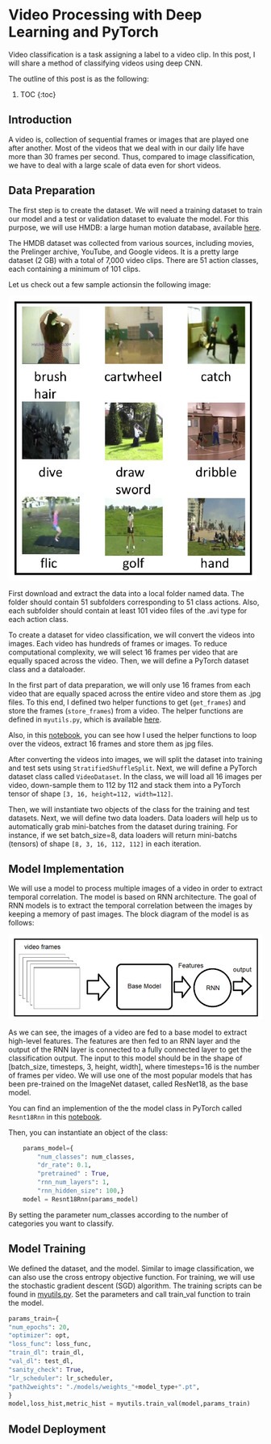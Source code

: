# Video Processing with Deep Learning and PyTorch

Video classification is a task assigning a label to a video clip. In this post, I will share a method of classifying videos using deep CNN.

The outline of this post is as the following:
1. TOC
{:toc}

## Introduction
A video is, collection of sequential frames or images that are played one after another. Most of the videos that we deal with in our daily life have
more than 30 frames per second. Thus, compared to image classification, we have to deal with a large scale of data even for short videos.


## Data Preparation
The first step is to create the dataset. We will need a training dataset to train our
model and a test or validation dataset to evaluate the model. For this purpose, we will use
HMDB: a large human motion database, available [here](https://serre-lab.clps.brown.edu/resource/hmdb-a-large-human-motion-database/#overview). 

The HMDB dataset was collected from various sources, including movies, the Prelinger
archive, YouTube, and Google videos. It is a pretty large dataset (2 GB) with a total of 7,000
video clips. There are 51 action classes, each containing a minimum of 101 clips.

Let us check out a few sample actionsin the following image:

![sample collection](/images/vidclass/samplevid.png)

First download and extract the data into a local folder named data. The folder should
contain 51 subfolders corresponding to 51 class actions. Also, each subfolder should contain
at least 101 video files of the .avi type for each action class. 


To create a dataset for video classification, we will convert the videos into images. Each
video has hundreds of frames or images. To reduce computational complexity, we will select 16 frames per video that are equally
spaced across the video. Then, we will define a PyTorch dataset class and a dataloader.


In the first part of data preparation, we will only use 16 frames from each video that are equally spaced across
the entire video and store them as .jpg files. To this end, I defined two helper functions to get (```get_frames```) and store the frames (```store_frames```) from a video. The helper functions are defined in ```myutils.py```, which is available [here](https://github.com/PacktPublishing/PyTorch-Computer-Vision-Cookbook/blob/master/Chapter10/myutils.py).

Also, in this [notebook](https://github.com/PacktPublishing/PyTorch-Computer-Vision-Cookbook/blob/master/Chapter10/prepare_data.ipynb), you can see how I used the helper functions to loop over the videos, extract 16 frames and store them as jpg files.

After converting the videos into images, we will split the dataset into training and test sets using ```StratifiedShuffleSplit```. Next, we will define a PyTorch dataset class called ```VideoDataset```. In the class, we will load all 16 images per video, down-sample them to 112 by 112 and stack them into a PyTorch tensor of shape ```[3, 16, height=112, width=112]```.

Then, we will instantiate two objects of the class for the training and test datasets. Next, we will define two data loaders. Data loaders will help us to automatically 
grab mini-batches from the dataset during training. For instance, if we set batch_size=8, data loaders will return mini-batchs (tensors) of shape ```[8, 3, 16, 112, 112]``` in each iteration.



## Model Implementation
We will use a model to process multiple images of a video in order
to extract temporal correlation. The model is based on RNN architecture. The goal of RNN models is to extract the
temporal correlation between the images by keeping a memory of past images. The block
diagram of the model is as follows:

![rnn model](/images/vidclass/rnnmodel.png)

As we can see, the images of a video are fed to a base model to extract high-level features.
The features are then fed to an RNN layer and the output of the RNN layer is connected to
a fully connected layer to get the classification output. The input to this model should be in
the shape of [batch_size, timesteps, 3, height, width], where timesteps=16 is
the number of frames per video. We will use one of the most popular models that has been
pre-trained on the ImageNet dataset, called ResNet18, as the base model.

You can find an implemention of the the model class in PyTorch called ```Resnt18Rnn``` in this [notebook](https://github.com/PacktPublishing/PyTorch-Computer-Vision-Cookbook/blob/master/Chapter10/Chapter10.ipynb).

Then, you can instantiate an object of the class:

```python
    params_model={
        "num_classes": num_classes,
        "dr_rate": 0.1,
        "pretrained" : True,
        "rnn_num_layers": 1,
        "rnn_hidden_size": 100,}
    model = Resnt18Rnn(params_model)      
```

By setting the parameter num_classes according to the number of categories you want to classify.



## Model Training

We defined the dataset, and the model. Similar to image classification, we can also use the cross entropy objective function. For training, we will
use the stochastic gradient descent (SGD) algorithm. The training scripts can be found in [myutils.py](https://github.com/PacktPublishing/PyTorch-Computer-Vision-Cookbook/blob/master/Chapter10/myutils.py). Set the parameters and call train_val function to train the model.

```python
params_train={
"num_epochs": 20,
"optimizer": opt,
"loss_func": loss_func,
"train_dl": train_dl,
"val_dl": test_dl,
"sanity_check": True,
"lr_scheduler": lr_scheduler,
"path2weights": "./models/weights_"+model_type+".pt",
}
model,loss_hist,metric_hist = myutils.train_val(model,params_train)
```

## Model Deployment

























